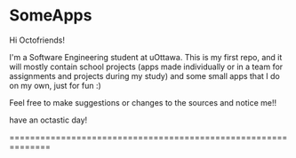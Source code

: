 SomeApps
============================================================

Hi Octofriends!

I'm a Software Engineering student at uOttawa.
This is my first repo, and it will mostly contain 
school projects (apps made individually or in a team 
for assignments and projects during my study) and some small apps that I 
do on my own, just for fun :)

Feel free to make suggestions or changes to the sources and
notice me!!

have an octastic day!

==============================================================
